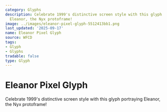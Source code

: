 ```yaml
---
category: Glyphs
description: Celebrate 1999's distinctive screen style with this glyph portraying
  Eleanor, the Nyx protoframe!
image: ../images/eleanor-pixel-glyph-5512413bb1.png
last_updated: '2025-09-17'
name: Eleanor Pixel Glyph
source: WFCD
tags:
- Glyph
- Glyphs
tradable: false
type: Glyph
---
```


# Eleanor Pixel Glyph

Celebrate 1999's distinctive screen style with this glyph portraying Eleanor, the Nyx protoframe!


